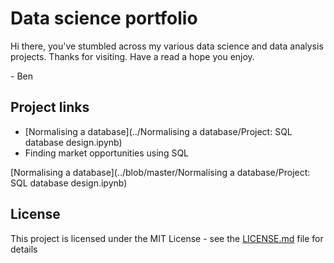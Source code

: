 # Data science portfolio
Hi there, you've stumbled across my various data science and data analysis projects. Thanks for visiting. Have a read a hope you enjoy.

\- Ben

## Project links
* [Normalising a database](../Normalising a database/Project: SQL database design.ipynb)
* Finding market opportunities using SQL

[Normalising a database](../blob/master/Normalising a database/Project: SQL database design.ipynb)

## License

This project is licensed under the MIT License - see the [LICENSE.md](LICENSE.md) file for details

